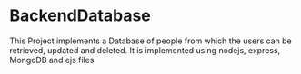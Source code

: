 # BackendDatabase
This Project implements a Database of people from which the users can be retrieved, updated and deleted. It is implemented using nodejs, express, MongoDB and ejs files
